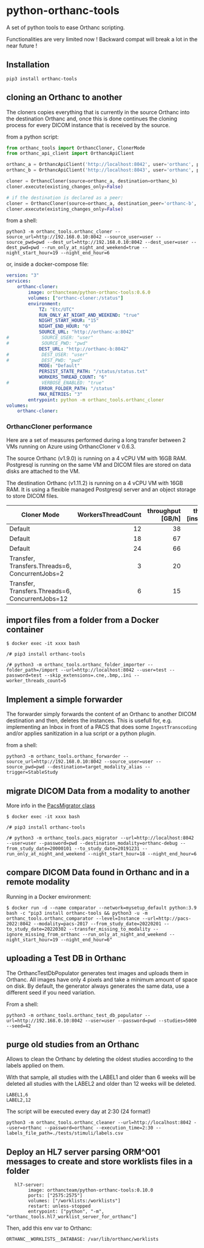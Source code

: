 # python-orthanc-tools

A set of python tools to ease Orthanc scripting.

Functionalities are very limited now !  Backward compat will break a lot in the near future !

## Installation

```shell
pip3 install orthanc-tools
```


## cloning an Orthanc to another

The cloners copies everything that is currently in the source Orthanc into the destination Orthanc and,
once this is done continues the cloning process for every DICOM instance that is received by the source.

from a python script:

```python
from orthanc_tools import OrthancCloner, ClonerMode
from orthanc_api_client import OrthancApiClient

orthanc_a = OrthancApiClient('http://localhost:8042', user='orthanc', pwd='orthanc')
orthanc_b = OrthancApiClient('http://localhost:8043', user='orthanc', pwd='orthanc')

cloner = OrthancCloner(source=orthanc_a, destination=orthanc_b)
cloner.execute(existing_changes_only=False)

# if the destination is declared as a peer:
cloner = OrthancCloner(source=orthanc_a, destination_peer='orthanc-b', mode=ClonerMode.TRANSFER)
cloner.execute(existing_changes_only=False)

```

from a shell:

```shell
python3 -m orthanc_tools.orthanc_cloner --source_url=http://192.168.0.10:8042 --source_user=user --source_pwd=pwd --dest_url=http://192.168.0.10:8042 --dest_user=user --dest_pwd=pwd --run_only_at_night_and_weekend=true --night_start_hour=19 --night_end_hour=6
```

or, inside a docker-compose file:
```yaml
version: "3"
services:
    orthanc-cloner:
        image: orthancteam/python-orthanc-tools:0.6.0
        volumes: ["orthanc-cloner:/status"]
        environment:
            TZ: "Etc/UTC"
            RUN_ONLY_AT_NIGHT_AND_WEEKEND: "true"
            NIGHT_START_HOUR: "15"
            NIGHT_END_HOUR: "6"
            SOURCE_URL: "http://orthanc-a:8042"
#            SOURCE_USER: "user"
#            SOURCE_PWD: "pwd"
            DEST_URL: "http://orthanc-b:8042"
#            DEST_USER: "user"
#            DEST_PWD: "pwd"
            MODE: "Default"
            PERSIST_STATE_PATH: "/status/status.txt"
            WORKERS_THREAD_COUNT: "6"
#            VERBOSE_ENABLED: "true"
            ERROR_FOLDER_PATH: "/status"
            MAX_RETRIES: "3"
        entrypoint: python -m orthanc_tools.orthanc_cloner
volumes:
    orthanc-cloner:  

```

### OrthancCloner performance

Here are a set of measures performed during a long transfer between 2 VMs running on Azure using OrthancCloner v 0.6.3.

The source Orthanc (v1.9.0) is running on a 4 vCPU VM with 16GB RAM.  Postgresql is running on the same VM and DICOM files are stored on data disks are attached to the VM.

The destination Orthanc (v1.11.2) is running on a 4 vCPU VM with 16GB RAM.  It is using a flexible managed Postgresql server and an object storage to store DICOM files.

| Cloner Mode                                      | WorkersThreadCount | throughput [GB/h] | throughput [instances/h] |
|--------------------------------------------------|-------------------:|------------------:|-------------------------:|
| Default                                          |                 12 |                38 |                        ? |
| Default                                          |                 18 |                67 |                  142.000 |
| Default                                          |                 24 |                66 |                  160.000 |
| Transfer, Transfers.Threads=6, ConcurrentJobs=2  |                  3 |                20 |                        ? |
| Transfer, Transfers.Threads=6, ConcurrentJobs=12 |                  6 |                15 |                        ? | 



## import files from a folder from a Docker container

```
$ docker exec -it xxxx bash

/# pip3 install orthanc-tools

/# python3 -m orthanc_tools.orthanc_folder_importer --folder_path=/import --url=http://localhost:8042 --user=test --password=test --skip_extensions=.cne,.bmp,.ini --worker_threads_count=5

```


## Implement a simple forwarder

The forwarder simply forwards the content of an Orthanc to another DICOM destination and then, deletes
the instances.  This is usefull for, e.g. implementing an Inbox in front of a PACS that does some
`IngestTranscoding` and/or applies sanitization in a lua script or a python plugin.

from a shell:

```shell
python3 -m orthanc_tools.orthanc_forwarder --source_url=http://192.168.0.10:8042 --source_user=user --source_pwd=pwd --destination=target_modality_alias --trigger=StableStudy
```


## migrate DICOM Data from a modality to another

More info in the [PacsMigrator class](orthanc_tools/pacs_migrator.py)
```
$ docker exec -it xxxx bash

/# pip3 install orthanc-tools

/# python3 -m orthanc_tools.pacs_migrator --url=http://localhost:8042 --user=user --password=pwd --destination_modality=orthanc-debug --from_study_date=20000101 --to_study_date=20191231 --run_only_at_night_and_weekend --night_start_hour=18 --night_end_hour=6

```

## compare DICOM Data found in Orthanc and in a remote modality

Running in a Docker environment:
```
$ docker run -d --name comparator --network=mysetup_default python:3.9 bash -c "pip3 install orthanc-tools && python3 -u -m orthanc_tools.orthanc_comparator --level=Instance --url=http://pacs-2022:8042 --modality=pacs-2017 --from_study_date=20220201 --to_study_date=20220302 --transfer_missing_to_modality --ignore_missing_from_orthanc --run_only_at_night_and_weekend --night_start_hour=19 --night_end_hour=6"

```

## uploading a Test DB in Orthanc 

The OrthancTestDbPopulator generates test images and uploads them in Orthanc.
All images have only 4 pixels and take a minimum amount of space on disk. 
By default, the generator always generates the same data, use a different seed if you need variation.

From a shell:

```shell
python3 -m orthanc_tools.orthanc_test_db_populator --url=http://192.168.0.10:8042 --user=user --password=pwd --studies=5000 --seed=42
```

## purge old studies from an Orthanc
Allows to clean the Orthanc by deleting the oldest studies according to the labels applied on them.

With that sample, all studies with the LABEL1 and older than 6 weeks will be deleted
all studies with the LABEL2 and older than 12 weeks will be deleted.

```
LABEL1,6
LABEL2,12
```
The script will be executed every day at 2:30 (24 format!)

```shell
python3 -m orthanc_tools.orthanc_cleaner --url=http://localhost:8042 --user=orthanc --password=orthanc --execution_time=2:30 --labels_file_path=./tests/stimuli/labels.csv
```

## Deploy an HL7 server parsing ORM^O01 messages to create and store worklists files in a folder
```
   hl7-server:
        image: orthancteam/python-orthanc-tools:0.10.0
        ports: ["2575:2575"]
        volumes: ["/worklists:/worklists"]
        restart: unless-stopped
        entrypoint: ["python", "-m", "orthanc_tools.hl7_worklist_server_for_orthanc"]
```
Then, add this env var to Orthanc:

`ORTHANC__WORKLISTS__DATABASE: /var/lib/orthanc/worklists`
